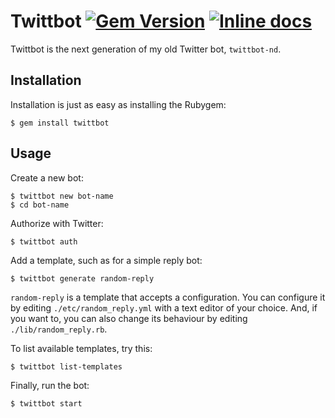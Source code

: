 # Twittbot [![Gem Version](https://badge.fury.io/rb/twittbot.svg)](http://badge.fury.io/rb/twittbot) [![Inline docs](http://inch-ci.org/github/nilsding/twittbot.svg?branch=master)](http://inch-ci.org/github/nilsding/twittbot)

Twittbot is the next generation of my old Twitter bot, `twittbot-nd`.

## Installation

Installation is just as easy as installing the Rubygem:

    $ gem install twittbot

## Usage

Create a new bot:

    $ twittbot new bot-name
    $ cd bot-name

Authorize with Twitter:

    $ twittbot auth

Add a template, such as for a simple reply bot:

    $ twittbot generate random-reply

`random-reply` is a template that accepts a configuration.  You can configure
it by editing `./etc/random_reply.yml` with a text editor of your choice.
And, if you want to, you can also change its behaviour by editing
`./lib/random_reply.rb`.

To list available templates, try this:

    $ twittbot list-templates

Finally, run the bot:

    $ twittbot start
